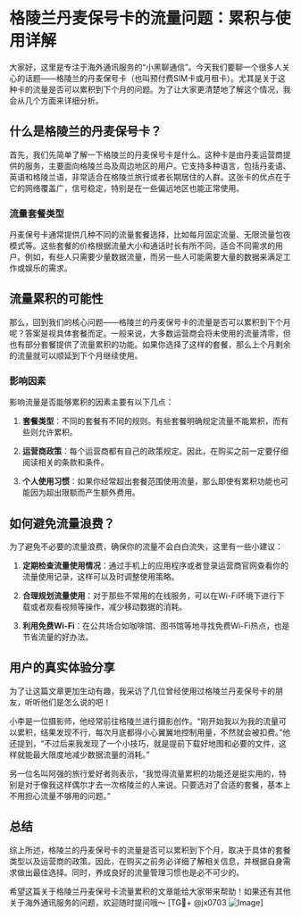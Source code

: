 # 格陵兰丹麦保号卡的流量问题：累积与使用详解

大家好，这里是专注于海外通讯服务的“小黑聊通信”。今天我们要聊一个很多人关心的话题——格陵兰的丹麦保号卡（也叫预付费SIM卡或月租卡）。尤其是关于这种卡的流量是否可以累积到下个月的问题。为了让大家更清楚地了解这个情况，我会从几个方面来详细分析。

## 什么是格陵兰的丹麦保号卡？

首先，我们先简单了解一下格陵兰的丹麦保号卡是什么。这种卡是由丹麦运营商提供的服务，主要面向格陵兰岛及周边地区的用户。它支持多种语言，包括丹麦语、英语和格陵兰语，非常适合在格陵兰旅行或者长期居住的人群。这张卡的优点在于它的网络覆盖广，信号稳定，特别是在一些偏远地区也能正常使用。

### 流量套餐类型

丹麦保号卡通常提供几种不同的流量套餐选择，比如每月固定流量、无限流量包夜模式等。这些套餐的价格根据流量大小和通话时长有所不同，适合不同需求的用户。例如，有些人只需要少量数据流量，而另一些人可能需要大量的数据来满足工作或娱乐的需求。

## 流量累积的可能性

那么，回到我们的核心问题——格陵兰的丹麦保号卡的流量是否可以累积到下个月呢？答案是视具体套餐而定。一般来说，大多数运营商会将未使用的流量清零，但也有部分套餐提供了流量累积的功能。如果你选择了这样的套餐，那么上个月剩余的流量就可以顺延到下个月继续使用。

### 影响因素

影响流量是否能够累积的因素主要有以下几点：

1. **套餐类型**：不同的套餐有不同的规则。有些套餐明确规定流量不能累积，而有些则允许累积。
   
2. **运营商政策**：每个运营商都有自己的政策规定。因此，在购买之前一定要仔细阅读相关的条款和条件。

3. **个人使用习惯**：如果你经常超出套餐范围使用流量，那么即使有累积功能也可能因为超出限额而产生额外费用。

## 如何避免流量浪费？

为了避免不必要的流量浪费，确保你的流量不会白白流失，这里有一些小建议：

1. **定期检查流量使用情况**：通过手机上的应用程序或者登录运营商官网查看你的流量使用记录，这样可以及时调整使用策略。

2. **合理规划流量使用**：对于那些不常用的在线服务，可以在Wi-Fi环境下进行下载或者观看视频等操作，减少移动数据的消耗。

3. **利用免费Wi-Fi**：在公共场合如咖啡馆、图书馆等地寻找免费Wi-Fi热点，也是节省流量的好办法。

## 用户的真实体验分享

为了让这篇文章更加生动有趣，我采访了几位曾经使用过格陵兰丹麦保号卡的朋友，听听他们是怎么说的吧！

小李是一位摄影师，他经常前往格陵兰进行摄影创作。“刚开始我以为我的流量可以累积，结果发现不行，每次月底都得小心翼翼地控制用量，不然就会被扣费。”他还提到，“不过后来我发现了一个小技巧，就是提前下载好地图和必要的文件，这样就能最大限度地减少数据流量的消耗。”

另一位名叫阿强的旅行爱好者则表示，“我觉得流量累积的功能还是挺实用的，特别是对于像我这样偶尔才去一次格陵兰的人来说。只要选对了合适的套餐，基本上不用担心流量不够用的问题。”

## 总结

综上所述，格陵兰的丹麦保号卡的流量是否可以累积到下个月，取决于具体的套餐类型以及运营商的政策。因此，在购买之前务必详细了解相关信息，并根据自身需求做出最佳选择。同时，养成良好的流量管理习惯也是必不可少的。

希望这篇关于格陵兰丹麦保号卡流量累积的文章能给大家带来帮助！如果还有其他关于海外通讯服务的问题，欢迎随时提问哦～ [TG💪+ @jx0703 ![Image](https://github.com/user-attachments/assets/dbca1d08-cadb-493c-b0ec-ad6f7a83f270)]